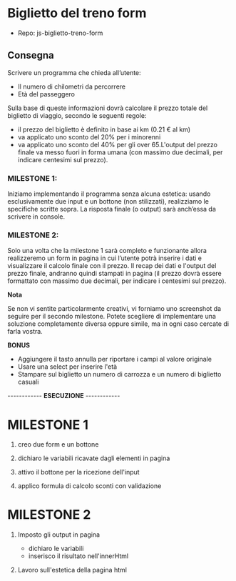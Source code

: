 # Biglietto del treno form

- Repo: js-biglietto-treno-form

## Consegna

Scrivere un programma che chieda all’utente:
- Il numero di chilometri da percorrere
- Età del passeggero

Sulla base di queste informazioni dovrà calcolare il prezzo totale del biglietto di viaggio, secondo le seguenti regole:
- il prezzo del biglietto è definito in base ai km (0.21 € al km)
- va applicato uno sconto del 20% per i minorenni
- va applicato uno sconto del 40% per gli over 65.L'output del prezzo finale va messo fuori in forma umana (con massimo due decimali, per indicare centesimi sul prezzo).

### MILESTONE 1:

Iniziamo implementando il programma senza alcuna estetica: usando esclusivamente due input e un bottone (non stilizzati), realizziamo le specifiche scritte sopra. La risposta finale (o output) sarà anch’essa da scrivere in console.

### MILESTONE 2:

Solo una volta che la milestone 1 sarà completo e funzionante allora realizzeremo un form in pagina in cui l’utente potrà inserire i dati e visualizzare il calcolo finale con il prezzo.
Il recap dei dati e l'output del prezzo finale, andranno quindi stampati in pagina (il prezzo dovrà essere formattato con massimo due decimali, per indicare i centesimi sul prezzo).

**Nota**

Se non vi sentite particolarmente creativi, vi forniamo uno screenshot da seguire per il secondo milestone. Potete scegliere di implementare una soluzione completamente diversa oppure simile, ma in ogni caso cercate di farla vostra.

**BONUS** 

- Aggiungere il tasto annulla per riportare i campi al valore originale
- Usare una select per inserire l'età
- Stampare sul biglietto un numero di carrozza e un numero di biglietto casuali

------------ **ESECUZIONE** ------------

# MILESTONE 1

1. creo due form e un bottone 

2. dichiaro le variabili ricavate dagli elementi in pagina

3. attivo il bottone per la ricezione dell'input

4. applico formula di calcolo sconti con validazione

# MILESTONE 2

1. Imposto gli output in pagina 
    - dichiaro le variabili
    - inserisco il risultato nell'innerHtml

2. Lavoro sull'estetica della pagina html
